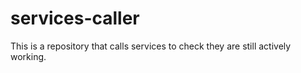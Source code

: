 # services-caller
This is a repository that calls services to check they are still actively working.
